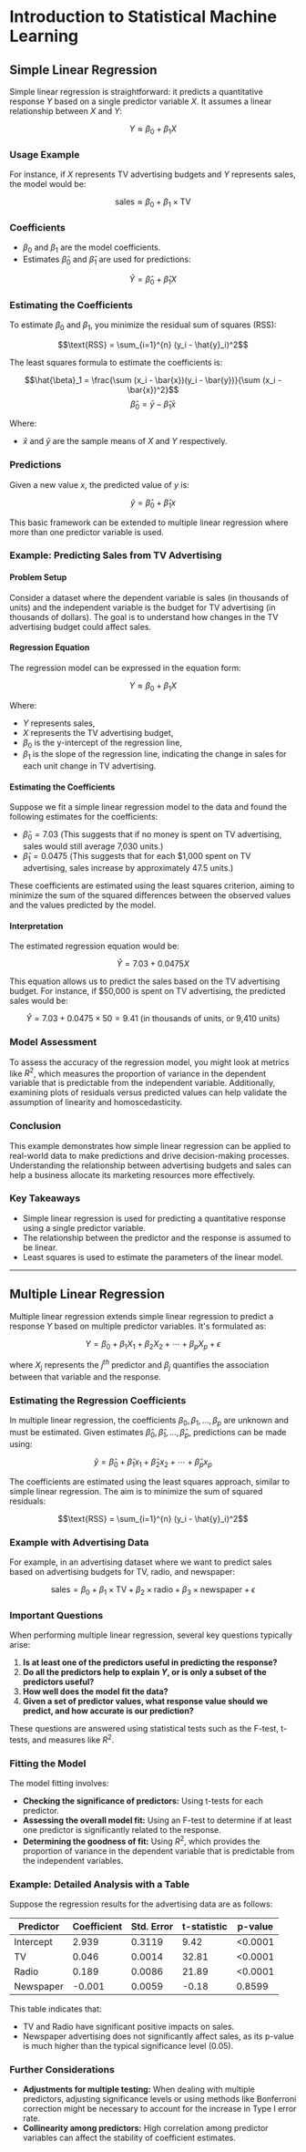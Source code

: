# Introduction to Statistical Machine Learning 

## Simple Linear Regression

Simple linear regression is straightforward: it predicts a quantitative response $Y$ based on a single predictor variable $X$. It assumes a linear relationship between $X$ and $Y$:

$$Y \approx \beta_0 + \beta_1X$$

### Usage Example
For instance, if $X$ represents TV advertising budgets and $Y$ represents sales, the model would be:

$$\text{sales} \approx \beta_0 + \beta_1 \times \text{TV}$$

### Coefficients
- $\beta_0$ and $\beta_1$ are the model coefficients.
- Estimates $\hat{\beta}_0$ and $\hat{\beta}_1$ are used for predictions:

$$\hat{Y} = \hat{\beta}_0 + \hat{\beta}_1X$$

### Estimating the Coefficients

To estimate $\beta_0$ and $\beta_1$, you minimize the residual sum of squares (RSS):

$$\text{RSS} = \sum_{i=1}^{n} (y_i - \hat{y}_i)^2$$

The least squares formula to estimate the coefficients is:

$$\hat{\beta}_1 = \frac{\sum (x_i - \bar{x})(y_i - \bar{y})}{\sum (x_i - \bar{x})^2}$$
$$\hat{\beta}_0 = \bar{y} - \hat{\beta}_1\bar{x}$$

Where:
- $\bar{x}$ and $\bar{y}$ are the sample means of $X$ and $Y$ respectively.

### Predictions

Given a new value $x$, the predicted value of $y$ is:

$$\hat{y} = \hat{\beta}_0 + \hat{\beta}_1x$$

This basic framework can be extended to multiple linear regression where more than one predictor variable is used.

### Example: Predicting Sales from TV Advertising

#### Problem Setup

Consider a dataset where the dependent variable is sales (in thousands of units) and the independent variable is the budget for TV advertising (in thousands of dollars). The goal is to understand how changes in the TV advertising budget could affect sales.

#### Regression Equation

The regression model can be expressed in the equation form:

$$Y \approx \beta_0 + \beta_1X$$

Where:
- $Y$ represents sales,
- $X$ represents the TV advertising budget,
- $\beta_0$ is the y-intercept of the regression line,
- $\beta_1$ is the slope of the regression line, indicating the change in sales for each unit change in TV advertising.

#### Estimating the Coefficients

Suppose we fit a simple linear regression model to the data and found the following estimates for the coefficients:

- $\hat{\beta}_0 = 7.03$ (This suggests that if no money is spent on TV advertising, sales would still average 7,030 units.)
- $\hat{\beta}_1 = 0.0475$ (This suggests that for each $1,000 spent on TV advertising, sales increase by approximately 47.5 units.)

These coefficients are estimated using the least squares criterion, aiming to minimize the sum of the squared differences between the observed values and the values predicted by the model.

#### Interpretation

The estimated regression equation would be:

$$\hat{Y} = 7.03 + 0.0475X$$

This equation allows us to predict the sales based on the TV advertising budget. For instance, if $50,000 is spent on TV advertising, the predicted sales would be:

$$\hat{Y} = 7.03 + 0.0475 \times 50 = 9.41 \text{ (in thousands of units, or 9,410 units)}$$

### Model Assessment

To assess the accuracy of the regression model, you might look at metrics like $R^2$, which measures the proportion of variance in the dependent variable that is predictable from the independent variable. Additionally, examining plots of residuals versus predicted values can help validate the assumption of linearity and homoscedasticity.

### Conclusion

This example demonstrates how simple linear regression can be applied to real-world data to make predictions and drive decision-making processes. Understanding the relationship between advertising budgets and sales can help a business allocate its marketing resources more effectively.


### Key Takeaways

- Simple linear regression is used for predicting a quantitative response using a single predictor variable.
- The relationship between the predictor and the response is assumed to be linear.
- Least squares is used to estimate the parameters of the linear model.

---

## Multiple Linear Regression

Multiple linear regression extends simple linear regression to predict a response $Y$ based on multiple predictor variables. It's formulated as:

$$Y = \beta_0 + \beta_1X_1 + \beta_2X_2 + \cdots + \beta_pX_p + \epsilon$$

where $X_j$ represents the $j^{th}$ predictor and $\beta_j$ quantifies the association between that variable and the response.

### Estimating the Regression Coefficients

In multiple linear regression, the coefficients $\beta_0, \beta_1, \ldots, \beta_p$ are unknown and must be estimated. Given estimates $\hat{\beta}_0, \hat{\beta}_1, \ldots, \hat{\beta}_p$, predictions can be made using:

$$\hat{y} = \hat{\beta}_0 + \hat{\beta}_1x_1 + \hat{\beta}_2x_2 + \cdots + \hat{\beta}_px_p$$

The coefficients are estimated using the least squares approach, similar to simple linear regression. The aim is to minimize the sum of squared residuals:

$$\text{RSS} = \sum_{i=1}^{n} (y_i - \hat{y}_i)^2$$

### Example with Advertising Data

For example, in an advertising dataset where we want to predict sales based on advertising budgets for TV, radio, and newspaper:

$$\text{sales} = \beta_0 + \beta_1 \times \text{TV} + \beta_2 \times \text{radio} + \beta_3 \times \text{newspaper} + \epsilon$$

### Important Questions

When performing multiple linear regression, several key questions typically arise:

1. **Is at least one of the predictors useful in predicting the response?**
2. **Do all the predictors help to explain $Y$, or is only a subset of the predictors useful?**
3. **How well does the model fit the data?**
4. **Given a set of predictor values, what response value should we predict, and how accurate is our prediction?**

These questions are answered using statistical tests such as the F-test, t-tests, and measures like $R^2$.

### Fitting the Model

The model fitting involves:

- **Checking the significance of predictors:** Using t-tests for each predictor.
- **Assessing the overall model fit:** Using an F-test to determine if at least one predictor is significantly related to the response.
- **Determining the goodness of fit:** Using $R^2$, which provides the proportion of variance in the dependent variable that is predictable from the independent variables.

### Example: Detailed Analysis with a Table

Suppose the regression results for the advertising data are as follows:

| Predictor  | Coefficient | Std. Error | t-statistic | p-value |
|------------|-------------|------------|-------------|---------|
| Intercept  | 2.939       | 0.3119     | 9.42        | <0.0001 |
| TV         | 0.046       | 0.0014     | 32.81       | <0.0001 |
| Radio      | 0.189       | 0.0086     | 21.89       | <0.0001 |
| Newspaper  | -0.001      | 0.0059     | -0.18       | 0.8599  |

This table indicates that:

- TV and Radio have significant positive impacts on sales.
- Newspaper advertising does not significantly affect sales, as its p-value is much higher than the typical significance level (0.05).

### Further Considerations

- **Adjustments for multiple testing:** When dealing with multiple predictors, adjusting significance levels or using methods like Bonferroni correction might be necessary to account for the increase in Type I error rate.
- **Collinearity among predictors:** High correlation among predictor variables can affect the stability of coefficient estimates.

